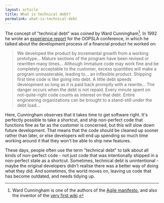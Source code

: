 ```yaml
---
layout: article
title: What is technical debt?
permalink: what-is-technical-debt
---
```


The concept of "technical debt" was coined by Ward Cunningham[^cunningham]. In 1992 he wrote an [experience report](http://c2.com/doc/oopsla92.html) for the OOPSLA conference, in which he talked about the development process of a financial product he worked on:

[^cunningham]: Ward Cunningham is one of the authors of the [Agile manifesto](https://agilemanifesto.org/), and also the inventor of the [very first wiki](https://wiki.c2.com/).

> We developed the product by incremental growth from a working prototype... Mature sections of the program have been revised or rewritten many times... Although immature code may work fine and be completely acceptable to the customer, excess quantities will make a program unmasterable, leading to... an inflexible product. Shipping first time code is like going into debt. A little debt speeds development so long as it is paid back promptly with a rewrite... The danger occurs when the debt is not repaid. Every minute spent on not-quite-right code counts as interest on that debt. Entire engineering organizations can be brought to a stand-still under the debt load...

Here, Cunningham observes that it takes time to get software right. It's perfectly possible to take a shortcut, and ship non-perfect code that functions fine as far as the customer is concerned, but this will slow down future development. That means that the code should be cleaned up sooner rather than later, or else developers will end up spending so much time working around it that they won't be able to ship new features.

These days, people often use the term "technical debt" to talk about all kinds of non-perfect code - not just code that was intentionally shipped in a non-perfect state as a shortcut. Sometimes, technical debt is unintentional - maybe the original developers didn't realise there was a better way of doing what they did. And sometimes, the world moves on, leaving us code that has become outdated, and needs tidying up.
